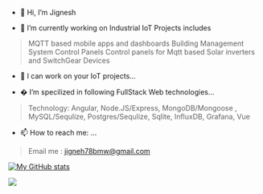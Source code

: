 - 👋 Hi, I’m Jignesh

- 🔭 I’m currently working on Industrial IoT Projects includes 
> MQTT based mobile apps and dashboards
> Building Management System Control Panels
> Control panels for Mqtt based Solar inverters and SwitchGear Devices

- 👯 I can work on your IoT projects...

- � I’m specilized in following FullStack Web technologies...
> Technology: Angular, Node.JS/Express, MongoDB/Mongoose , MySQL/Sequlize, Postgres/Sequlize, Sqlite, InfluxDB, Grafana, Vue

- 📫 How to reach me: ...
> Email me : jigneh78bmw@gmail.com

[![My GitHub stats](https://github-readme-stats.vercel.app/api?username=jigneshk5)](https://github.com/jigneshk5)

![](https://komarev.com/ghpvc/?username=jigneshk5) 


